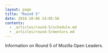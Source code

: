 ```yaml
---
layout: page
title: "Round 5"
date: 2016-10-06 14:05:56
contents:
  - _articles/round-5/schedule.md
  - _articles/round-5/mentors.md
---
```


Information on Round 5 of Mozilla Open Leaders.